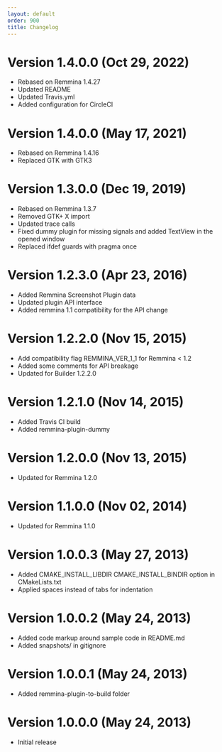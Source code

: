 ```yaml
---
layout: default
order: 900
title: Changelog
---
```

# Version 1.4.0.0 (Oct 29, 2022)

* Rebased on Remmina 1.4.27
* Updated README
* Updated Travis.yml
* Added configuration for CircleCI

# Version 1.4.0.0 (May 17, 2021)

* Rebased on Remmina 1.4.16
* Replaced GTK with GTK3

# Version 1.3.0.0 (Dec 19, 2019)

* Rebased on Remmina 1.3.7
* Removed GTK+ X import
* Updated trace calls
* Fixed dummy plugin for missing signals and added TextView in the opened window
* Replaced ifdef guards with pragma once

# Version 1.2.3.0 (Apr 23, 2016)

* Added Remmina Screenshot Plugin data
* Updated plugin API interface
* Added remmina 1.1 compatibility for the API change

# Version 1.2.2.0 (Nov 15, 2015)

* Add compatibility flag REMMINA_VER_1_1 for Remmina < 1.2
* Added some comments for API breakage
* Updated for Builder 1.2.2.0

# Version 1.2.1.0 (Nov 14, 2015)

* Added Travis CI build
* Added remmina-plugin-dummy

# Version 1.2.0.0 (Nov 13, 2015)

* Updated for Remmina 1.2.0

# Version 1.1.0.0 (Nov 02, 2014)

* Updated for Remmina 1.1.0

# Version 1.0.0.3 (May 27, 2013)

* Added CMAKE_INSTALL_LIBDIR CMAKE_INSTALL_BINDIR option in CMakeLists.txt
* Applied spaces instead of tabs for indentation

# Version 1.0.0.2 (May 24, 2013)

* Added code markup around sample code in README.md
* Added snapshots/ in gitignore

# Version 1.0.0.1 (May 24, 2013)

* Added remmina-plugin-to-build folder

# Version 1.0.0.0 (May 24, 2013)

* Initial release
